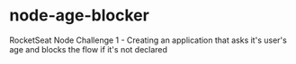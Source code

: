# node-age-blocker
RocketSeat Node Challenge 1 - Creating an application that asks it's user's age and blocks the flow if it's not declared
